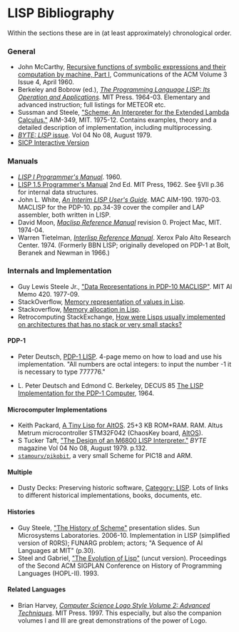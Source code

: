 LISP Bibliography
=================

Within the sections these are in (at least approximately)
chronological order.

### General

- John McCarthy, [Recursive functions of symbolic expressions and
  their computation by machine, Part I][mccarthy], Communications of
  the ACM Volume 3 Issue 4, April 1960.
- Berkeley and Bobrow (ed.), [_The Programming Language LISP: Its Operation
  and Applications_][prog64]. MIT Press. 1964-03. Elementary and
  advanced instruction; full listings for METEOR etc.
- Sussman and Steele, ["Scheme: An Interpreter for the Extended Lambda
  Calculus."][r0rs] AIM-349, MIT. 1975-12. Contains examples, theory
  and a detailed description of implementation, including
  multiprocessing.
- [_BYTE: LISP_ issue][byte7908]. Vol 04 No 08, August 1979.
- [SICP Interactive Version][isicp]


### Manuals

- [_LISP I Programmer's Manual_][lisp1.0]. 1960.
- [LISP 1.5 Programmer's Manual][lisp1.5] 2nd Ed. MIT Press, 1962. See
  §VII p.36 for internal data structures.
- John L. White, [_An Interim LISP User's Guide_][aim-190]. MAC
  AIM-190. 1970-03. MACLISP for the PDP-10. pp.34-39 cover the
  compiler and LAP assembler, both written in LISP.
- David Moon, [_Maclisp Reference Manual_][moonual] revision 0.
  Project Mac, MIT. 1974-04.
- Warren Tietelman, [_Interlisp Reference Manual_][interlisp74]. Xerox
  Palo Alto Research Center. 1974. (Formerly BBN LISP; originally
  developed on PDP-1 at Bolt, Beranek and Newman in 1966.)

### Internals and Implementation

- Guy Lewis Steele Jr., ["Data Representations in PDP-10
  MACLISP"][aim-420]. MIT AI Memo 420. 1977-09.
- StackOverflow, [Memory representation of values in Lisp][so 28128620].
- Stackoverflow, [Memory allocation in Lisp][so 6758308].
- Retrocomputing StackExchange, [How were Lisps usually implemented on
  architectures that has no stack or very small stacks?][rc 1681]

#### PDP-1

- Peter Deutsch, [PDP-1 LISP][pdp1-memo]. 4-page memo on how to load
  and use his implementation. "All numbers are octal integers: to
  input the number -1 it is necessary to type 777776."
* L. Peter Deutsch and Edmond C. Berkeley, DECUS 85 [The LISP
  Implementation for the PDP-1 Computer][pdp1], 1964.


#### Microcomputer Implementations

- Keith Packard, [A Tiny Lisp for AltOS][altos-lisp]. 25+3 KB ROM+RAM.
  RAM. Altus Metrum microcontroller STM32F042 (ChaosKey board,
  [AltOS]).
- S Tucker Taft, ["The Design of an M6800 LISP Interpreter."][taft79]
  _BYTE_ magazine Vol 04 No 08, August
  1979. p.132.
- [`stamourv/pikobit`][picobit], a very small Scheme for PIC18 and ARM.

#### Multiple

- Dusty Decks: Preserving historic software, [Category: LISP][dusty].
  Lots of links to different historical implementations, books,
  documents, etc.

#### Histories

- Guy Steele, ["The History of Scheme"][steele06] presentation slides.
  Sun Microsystems Laboratories. 2006-10. Implementation in LISP
  (simplified version of R0RS); FUNARG problem; actors; "A Sequence of
  AI Languages at MIT" (p.30).
- Steel and Gabriel, ["The Evolution of Lisp"][eol93] (uncut version).
  Proceedings of the Second ACM SIGPLAN Conference on History of
  Programming Languages (HOPL-II). 1993.

#### Related Languages

- Brian Harvey, [_Computer Science Logo Style _Volume 2:_ Advanced
  Techniques_][csls2]. MIT Press. 1997. This especially, but also the
  companion volumes I and III are great demonstrations of the power of
  Logo.



<!-------------------------------------------------------------------->

<!-- General -->
[altos-lisp]: https://keithp.com/blogs/AltOS-Lisp/
[byte7908]: https://archive.org/details/BYTE_Vol_04-08_1979-08_Lisp
[isicp]: https://xuanji.appspot.com/isicp/
[mccarthy]: https://dl.acm.org/citation.cfm?id=367199
[prog64]: http://www.softwarepreservation.org/projects/LISP/book/III_LispBook_Apr66.pdf
[r0rs]: https://web.archive.org/web/20171201033214/http://repository.readscheme.org/ftp/papers/ai-lab-pubs/AIM-349.pdf

<!-- Manuals -->
[aim-190]: http://www.softwarepreservation.org/projects/LISP/MIT/AIM-190-White-Interim_LISP_Users_Guide.pdf
[interlisp74]: https://archive.org/details/bitsavers_xeroxinterfMan_35779510
[lisp1.0]: http://history.siam.org/sup/Fox_1960_LISP.pdf
[lisp1.5]: http://web.cse.ohio-state.edu/~rountev.1/6341/pdf/Manual.pdf
[moonual]: https://en.wikipedia.org/wiki/David_A._Moon

<!-- Internals and Implementation -->
[aim-420]: https://dspace.mit.edu/bitstream/handle/1721.1/6278/AIM-420.pdf
[rc 1681]: https://retrocomputing.stackexchange.com/q/1681/7208
[so 28128620]: https://stackoverflow.com/q/28128620/107294
[so 6758308]: https://stackoverflow.com/q/6758308/107294

<!-- PDP-1 -->
[pdp1-alt]: https://archive.computerhistory.org/resources/text/DEC/pdp-1/DEC.pdp_1.1964.102650371.pdf
[pdp1-memo]: https://archive.org/details/bitsavers_mitrlepdp1P_420747
[pdp1]: https://www.computerhistory.org/pdp-1/_media/pdf/DEC.pdp_1.1964.102650371.pdf

<!-- Microcomputer Implementations -->
[altos]: https://altusmetrum.org/AltOS/
[picobit]: https://github.com/stamourv/picobit
[taft79]: https://archive.org/details/BYTE_Vol_04-08_1979-08_Lisp/page/n133

<!-- Multiple -->
[dusty]: https://mcjones.org/dustydecks/archives/category/lisp/

<!-- Histories -->
[eol93]: https://dreamsongs.com/Files/HOPL2-Uncut.pdf
[steele06]: https://web.archive.org/web/20190526064413/www-mips.unice.fr/~roy/JAOO-SchemeHistory-2006public.pdf

<!-- Related Languages -->
[csls2]: https://people.eecs.berkeley.edu/~bh/v2-toc2.html
